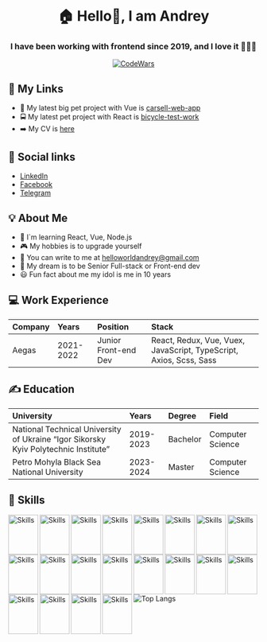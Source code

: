 <h1 align="center">🏠 Hello👋, I am Andrey</h1>

<h3 align="center">I have been working with frontend since 2019, and I love it 🔮🔮🔮</h3>

<p align="center">
  <a href='https://www.codewars.com/users/VitZkh'><img src="https://www.codewars.com/users/Andrey20023/badges/large" alt="CodeWars"/></a>
</p>

## 📲 My Links

- 🎨 My latest big pet project with Vue is [carsell-web-app](https://github.com/Honchar007/carsell-web-app)
- 🚍 My latest pet project with React is [bicycle-test-work](https://github.com/Honchar007/bicycle-test-work)
- ➡️ My CV is [here](https://github.com/Honchar007/Profile/blob/main/AndreyHonchar_CV.pdf)

## 📰 Social links
 - [LinkedIn](https://www.linkedin.com/in/andreyhonchar/)
 - [Facebook](https://www.facebook.com/profile.php?id=100069504515216)
 - [Telegram](https://t.me/Hemingwai)

## 💡 About Me

- 📖 I`m learning React, Vue, Node.js
- 🎮 My hobbies is to upgrade yourself
- 💌 You can write to me at helloworldandrey@gmail.com
- 🌈 My dream is to be Senior Full-stack or Front-end dev
- 😃 Fun fact about me my idol is me in 10 years

## 💻 Work Experience
| Company | Years | Position | Stack |
| :------------ | :----------- | :----------- | :----------- |
| Aegas | 2021-2022 | Junior Front-end Dev | React, Redux, Vue, Vuex, JavaScript, TypeScript, Axios, Scss, Sass |



## ✍️ Education
| University | Years | Degree | Field |
| :------------ | :----------- | :----------- | :----------- |
| National Technical University of Ukraine “Igor Sikorsky Kyiv Polytechnic Institute” | 2019-2023 | Bachelor | Computer Science |
| Petro Mohyla Black Sea National University | 2023-2024 | Master | Computer Science |



## 🔨 Skills
  <img src="https://cdn.jsdelivr.net/gh/devicons/devicon/icons/html5/html5-original.svg" alt="Skills" align="left" width="60" height="80"/>  
  <img src="https://cdn.jsdelivr.net/gh/devicons/devicon/icons/css3/css3-original.svg" alt="Skills" align="left" width="60" height="80"/>  
  <img src="https://cdn.jsdelivr.net/gh/devicons/devicon/icons/sass/sass-original.svg" alt="Skills" align="left" width="60" height="80"/>  
  <img src="https://cdn.jsdelivr.net/gh/devicons/devicon/icons/javascript/javascript-original.svg" alt="Skills" align="left" width="60" height="80"/>  
  <img src="https://cdn.jsdelivr.net/gh/devicons/devicon/icons/typescript/typescript-original.svg" alt="Skills" align="left" width="60" height="80"/>  
  <img src="https://cdn.jsdelivr.net/gh/devicons/devicon/icons/react/react-original.svg" alt="Skills" align="left" width="60" height="80"/>  
  <img src="https://cdn.jsdelivr.net/gh/devicons/devicon/icons/redux/redux-original.svg" alt="Skills" align="left" width="60" height="80"/>  
  <img src="https://cdn.jsdelivr.net/gh/devicons/devicon/icons/vuejs/vuejs-original.svg" alt="Skills" align="left" width="60" height="80"/>  
  <img src="https://cdn.jsdelivr.net/gh/devicons/devicon/icons/eslint/eslint-original.svg" alt="Skills" align="left" width="60" height="80"/>  
  <img src="https://cdn.jsdelivr.net/gh/devicons/devicon/icons/babel/babel-original.svg" alt="Skills" align="left" width="60" height="80"/>  
  <img src="https://cdn.jsdelivr.net/gh/devicons/devicon/icons/nodejs/nodejs-original.svg" alt="Skills" align="left" width="60" height="80"/>  
  <img src="https://cdn.jsdelivr.net/gh/devicons/devicon/icons/express/express-original.svg" alt="Skills" align="left" width="60" height="80"/>  
  <img src="https://cdn.jsdelivr.net/gh/devicons/devicon/icons/mongodb/mongodb-original.svg" alt="Skills" align="left" width="60" height="80"/>  
  <img src="https://cdn.jsdelivr.net/gh/devicons/devicon/icons/mysql/mysql-original.svg" alt="Skills" align="left" width="60" height="80"/>  
  <img src="https://cdn.jsdelivr.net/gh/devicons/devicon/icons/jest/jest-plain.svg" alt="Skills" align="left" width="60" height="80"/>  
  <img src="https://cdn.jsdelivr.net/gh/devicons/devicon/icons/selenium/selenium-original.svg" alt="Skills" align="left" width="60" height="80"/>  
  <img src="https://cdn.jsdelivr.net/gh/devicons/devicon/icons/figma/figma-original.svg" alt="Skills" align="left" width="60" height="80"/>  
  <img src="https://cdn.jsdelivr.net/gh/devicons/devicon/icons/vscode/vscode-original.svg" alt="Skills" align="left" width="60" height="80"/>  
  <img src="https://cdn.jsdelivr.net/gh/devicons/devicon/icons/github/github-original.svg" alt="Skills" align="left" width="60" height="80"/>  
  <img src="https://cdn.jsdelivr.net/gh/devicons/devicon/icons/git/git-original.svg" alt="Skills" align="left" width="60" height="80"/>

<br><br><br><br><br><br><br>

![Top Langs](https://github-readme-stats.vercel.app/api/top-langs/?username=Honchar007&hide_progress=true)
